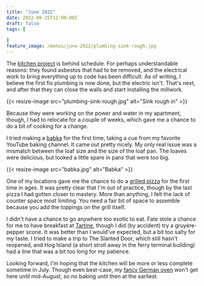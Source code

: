 ```yaml
---
title: "June 2022"
date: 2022-06-25T12:00:00Z
draft: false
tags: [
    
]
feature_image: /menus/june-2022/plumbing-sink-rough.jpg
---
```


The [kitchen project](https://jkibe.github.io/kitchen145/) is behind schedule. For perhaps understandable reasons: they found asbestos that had to be removed, and the electrical work to bring everything up to code has been difficult. As of writing, I believe the first fix plumbing is now done, but the electric isn't. That's next, and after that they can close the walls and start installing the millwork.

{{< resize-image src="plumbing-sink-rough.jpg" alt="Sink rough in" >}}

Because they were working on the power and water in my apartment, though, I had to relocate for a couple of weeks, which gave me a chance to do a bit of cooking for a change.

I tried making a [babka](https://www.youtube.com/watch?v=Gc61v-1oyUg) for the first time, taking a cue from my favorite YouTube baking channel. It came out pretty nicely. My only real issue was a mismatch between the loaf size and the size of the loaf pan. The loaves were delicious, but looked a little spare in pans that were too big.

{{< resize-image src="babka.jpg" alt="Babka" >}}

One of my locations gave me the chance to do a [grilled pizza](https://www.youtube.com/watch?v=GkDYsQkXbxw) for the first time in ages. It was pretty clear that I'm out of practice, though by the last pizza I had gotten closer to mastery. More than anything, I felt the lack of counter space most limiting. You need a fair bit of space to assemble because you add the toppings on the grill itself.

I didn't have a chance to go anywhere too exotic to eat. Fate stole a chance for me to have breakfast at [Tartine](https://tartinebakery.com/san-francisco/manufactory), though I did (by accident) try a gruyère-pepper scone. It was better than I would've expected, but a bit too salty for my taste. I tried to make a trip to The Slanted Door, which still hasn't reopened, and Hog Island (a short stroll away in the ferry terminal building) had a line that was a bit too long for my patience.

Looking forward, I'm hoping that the kitchen will be more or less complete sometime in July. Though even best-case, my [fancy German oven](https://www.mieleusa.com/e/24-oven-h-7660-bp-am-graphite-grey-11804840-p) won't get here until mid-August, so no baking until then at the earliest.
